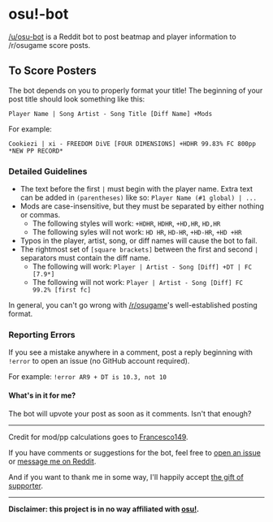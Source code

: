# osu!-bot

[/u/osu-bot](https://reddit.com/u/osu-bot) is a Reddit bot to post beatmap and player information to /r/osugame score posts.

## To Score Posters

The bot depends on you to properly format your title! The beginning of your post title should look something like this:
```
Player Name | Song Artist - Song Title [Diff Name] +Mods
```

For example:

```
Cookiezi | xi - FREEDOM DiVE [FOUR DIMENSIONS] +HDHR 99.83% FC 800pp *NEW PP RECORD*
```

### Detailed Guidelines

* The text before the first `|` must begin with the player name. Extra text can be added in `(parentheses)` like so:
  ```Player Name (#1 global) | ...```
* Mods are case-insensitive, but they must be separated by either nothing or commas.
  * The following styles will work: `+HDHR`, `HDHR`, `+HD,HR`, `HD,HR`
  * The following syles will not work: `HD HR`, `HD-HR`, `+HD-HR`, `+HD +HR`
* Typos in the player, artist, song, or diff names will cause the bot to fail.
* The rightmost set of `[square brackets]` between the first and second `|` separators must contain the diff name.
  * The following will work: ```Player | Artist - Song [Diff] +DT | FC [7.9*]```
  * The following will not work: ```Player | Artist - Song [Diff] FC 99.2% [first fc]```

In general, you can't go wrong with [/r/osugame](https://reddit.com/r/osugame)'s well-established posting format.

### Reporting Errors

If you see a mistake anywhere in a comment, post a reply beginning with `!error` to open an issue (no GitHub account required).

For example: ```!error AR9 + DT is 10.3, not 10```

#### What's in it for me?

The bot will upvote your post as soon as it comments. Isn't that enough?

***

Credit for mod/pp calculations goes to [Francesco149](https://github.com/Francesco149/oppai).

If you have comments or suggestions for the bot, feel free to [open an issue](https://github.com/christopher-dG/osu-bot/issues/new) or [message me on Reddit](https://www.reddit.com/message/compose/?to=PM_ME_DOG_PICS_PLS).

And if you want to thank me in some way, I'll happily accept [the gift of supporter](https://new.ppy.sh/u/3172543).

***

****Disclaimer: this project is in no way affiliated with [osu!](https://osu.ppy.sh).****
